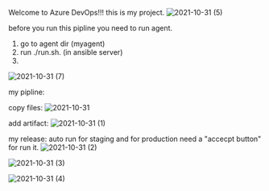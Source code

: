 Welcome to Azure DevOps!!!
this is my project.
![2021-10-31 (5)](https://user-images.githubusercontent.com/83664974/139590283-6e755aca-deca-4f3e-8d88-436d5f791ecb.png)

before you run this pipline you need to run agent.
1. go to agent dir (myagent)
2. run ./run.sh. (in ansible server)
3. 
![2021-10-31 (7)](https://user-images.githubusercontent.com/83664974/139590517-c66af7a4-e497-4c23-9584-725741d0c5eb.png)


my pipline:

copy files:
![2021-10-31](https://user-images.githubusercontent.com/83664974/139590232-406328d0-2c94-4142-840f-6fc6ee906fab.png)


add artifact:
![2021-10-31 (1)](https://user-images.githubusercontent.com/83664974/139590223-6465a0b5-570d-49e9-b4e9-3d04eaa6d594.png)

my release:
auto run for staging and for production need a "accecpt button" for run it.
![2021-10-31 (2)](https://user-images.githubusercontent.com/83664974/139590243-08fbd95c-8c09-4364-a12c-68554975763d.png)


![2021-10-31 (3)](https://user-images.githubusercontent.com/83664974/139590259-e8394725-b332-450a-b1bd-a8ef821dd8e7.png)


![2021-10-31 (4)](https://user-images.githubusercontent.com/83664974/139590266-0d2037ed-37fd-493d-b598-be22fc46f689.png)

